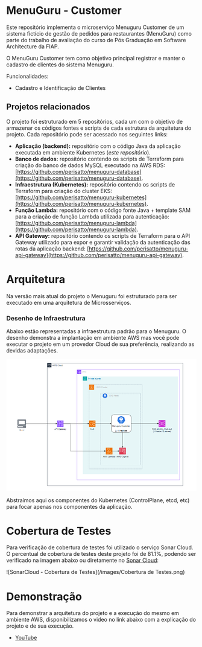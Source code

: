 
# MenuGuru - Customer

Este repositório implementa o microserviço Menuguru Customer de um sistema fictício de gestão de pedidos para restaurantes (MenuGuru) como parte do trabalho de avaliação do curso de Pós Graduação em Software Architecture da FIAP.

O MenuGuru Customer tem como objetivo principal registrar e manter o cadastro de clientes do sistema Menuguru.

Funcionalidades:
* Cadastro e Identificação de Clientes

## Projetos relacionados

O projeto foi estruturado em 5 repositórios, cada um com o objetivo de armazenar os códigos fontes e scripts de cada estrutura da arquitetura do projeto. Cada repositório pode ser acessado nos seguintes links:
* **Aplicação (backend):** repositório com o código Java da aplicação executada em ambiente Kubernetes (*este repositório*).
* **Banco de dados:** repositório contendo os scripts de Terraform para criação do banco de dados MySQL executado na AWS RDS: [https://github.com/perisatto/menuguru-database](https://github.com/perisatto/menuguru-database).
* **Infraestrutura (Kubernetes):** repositório contendo os scripts de Terraform para criação do cluster EKS: [https://github.com/perisatto/menuguru-kubernetes](https://github.com/perisatto/menuguru-kubernetes).
* **Função Lambda:** repositório com o código fonte Java + template SAM para a criação de função Lambda utilizada para autenticação: [https://github.com/perisatto/menuguru-lambda](https://github.com/perisatto/menuguru-lambda).
* **API Gateway:** repositório contendo os scripts de Terraform para o API Gateway utilizado para expor e garantir validação da autenticação das rotas da aplicação backend: [https://github.com/perisatto/menuguru-api-gateway](https://github.com/perisatto/menuguru-api-gateway).


# Arquitetura

Na versão mais atual do projeto o Menuguru foi estruturado para ser executado em uma arquitetura de Microsserviços. 

### Desenho de Infraestrutura

Abaixo estão representadas a infraestrutura padrão para o Menuguru. O desenho demonstra a implantação em ambiente AWS mas você pode executar o projeto em um provedor Cloud de sua preferência, realizando as devidas adaptações.

![Desenho de Infraestrutura](/images/DIF_AWS.png)

Abstraímos aqui os componentes do Kubernetes (ControlPlane, etcd, etc) para focar apenas nos componentes da aplicação.


# Cobertura de Testes

Para verificação de cobertura de testes foi utilizado o serviço Sonar Cloud. O percentual de cobertura de testes deste projeto foi de 81.1%, podendo ser verificado na imagem abaixo ou diretamente no [Sonar Cloud](https://sonarcloud.io/project/overview?id=perisatto_menuguru-customer):

![SonarCloud - Cobertura de Testes](/images/Cobertura de Testes.png)


# Demonstração

Para demonstrar a arquitetura do projeto e a execução do mesmo em ambiente AWS, disponibilizamos o video no link abaixo com a explicação do projeto e de sua execução.

* [YouTube](https://youtu.be/RLnS_9L-QcA)
